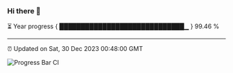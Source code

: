 ### Hi there 👋

⏳ Year progress { █████████████████████████████▁ } 99.46 %

---

⏰ Updated on Sat, 30 Dec 2023 00:48:00 GMT

![Progress Bar CI](https://github.com/liununu/liununu/workflows/Progress%20Bar%20CI/badge.svg)
